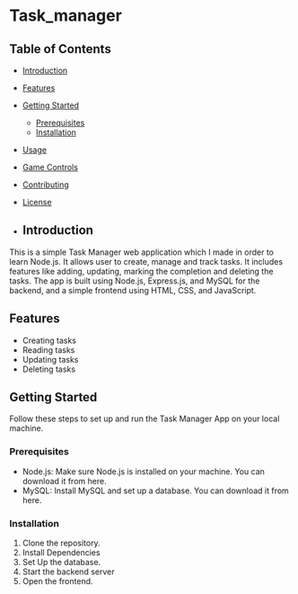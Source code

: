 # Task_manager
## Table of Contents

- [Introduction](#introduction)
- [Features](#features)
- [Getting Started](#getting-started)
  - [Prerequisites](#prerequisites)
  - [Installation](#installation)
- [Usage](#usage)
- [Game Controls](#game-controls)
- [Contributing](#contributing)
- [License](#license)

- ## Introduction
This is a simple Task Manager web application which I made in order to learn Node.js. It allows user to create, manage and track tasks. It includes features like adding, updating, marking the completion and deleting the tasks. The app is built using Node.js, Express.js, and MySQL for the backend, and a simple frontend using HTML, CSS, and JavaScript.

## Features
- Creating tasks
- Reading tasks
- Updating tasks
- Deleting tasks

## Getting Started
  Follow these steps to set up and run the Task Manager App on your local machine.

  ### Prerequisites
  - Node.js: Make sure Node.js is installed on your machine. You can download it from here.
  - MySQL: Install MySQL and set up a database. You can download it from here.

   ### Installation
   1. Clone the repository.
   2. Install Dependencies
   3. Set Up the database.
   4. Start the backend server
   5. Open the frontend.
